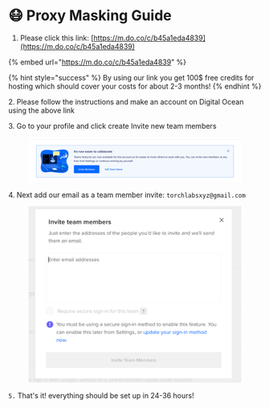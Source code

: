 # 😷 Proxy Masking Guide

1. Please click this link: [https://m.do.co/c/b45a1eda4839](https://m.do.co/c/b45a1eda4839)

{% embed url="https://m.do.co/c/b45a1eda4839" %}

{% hint style="success" %}
By using our link you get 100$ free credits for hosting which should cover your costs for about 2-3 months!
{% endhint %}

2\. Please follow the instructions and make an account on Digital Ocean using the above link

3\. Go to your profile and click create Invite new team members

<figure><img src="../.gitbook/assets/3 (2).png" alt=""><figcaption></figcaption></figure>

4\. Next add our email as a team member invite: `torchlabsxyz@gmail.com`

<figure><img src="../.gitbook/assets/4 (1).png" alt=""><figcaption></figcaption></figure>

`5.` That's it! everything should be set up in 24-36 hours!
